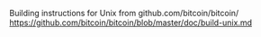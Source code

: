 Building instructions for Unix from github.com/bitcoin/bitcoin/
<https://github.com/bitcoin/bitcoin/blob/master/doc/build-unix.md>
